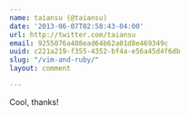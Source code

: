 ```yaml
---
name: taiansu (@taiansu)
date: '2013-06-07T02:58:43-04:00'
url: http://twitter.com/taiansu
email: 9255076a408ead64b62a01d8e469349c
uuid: c221a219-f355-4352-bf4a-e56a45d4f6db
slug: "/vim-and-ruby/"
layout: comment

---
```


Cool, thanks!
